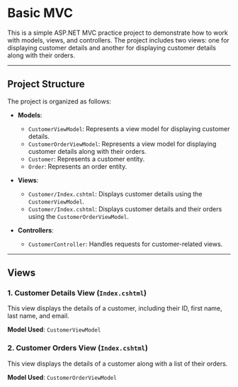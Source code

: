 # Basic MVC 

This is a simple ASP.NET MVC practice project to demonstrate how to work with models, views, and controllers. The project includes two views: one for displaying customer details and another for displaying customer details along with their orders.

---

## Project Structure

The project is organized as follows:

- **Models**:
  - `CustomerViewModel`: Represents a view model for displaying customer details.
  - `CustomerOrderViewModel`: Represents a view model for displaying customer details along with their orders.
  - `Customer`: Represents a customer entity.
  - `Order`: Represents an order entity.

- **Views**:
  - `Customer/Index.cshtml`: Displays customer details using the `CustomerViewModel`.
  - `Customer/Index.cshtml`: Displays customer details and their orders using the `CustomerOrderViewModel`.

- **Controllers**:
  - `CustomerController`: Handles requests for customer-related views.

---

## Views

### 1. Customer Details View (`Index.cshtml`)
This view displays the details of a customer, including their ID, first name, last name, and email.

**Model Used**: `CustomerViewModel`

### 2. Customer Orders View (`Index.cshtml`)
This view displays the details of a customer along with a list of their orders.

**Model Used**: `CustomerOrderViewModel`
